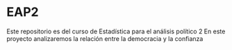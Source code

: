 # EAP2
Este repositorio es del curso de Estadística para el análisis político 2
En este proyecto analizaremos la relación entre la democracia y la confianza

